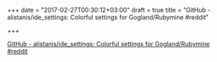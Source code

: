 +++
date = "2017-02-27T00:30:12+03:00"
draft = true
title = "GitHub - alistanis/ide_settings: Colorful settings for Gogland/Rubymine  #reddit"

+++

<p><a href="https://t.co/HkKhni1NQz">GitHub - alistanis/ide_settings: Colorful settings for Gogland/Rubymine  #reddit</a></p>
